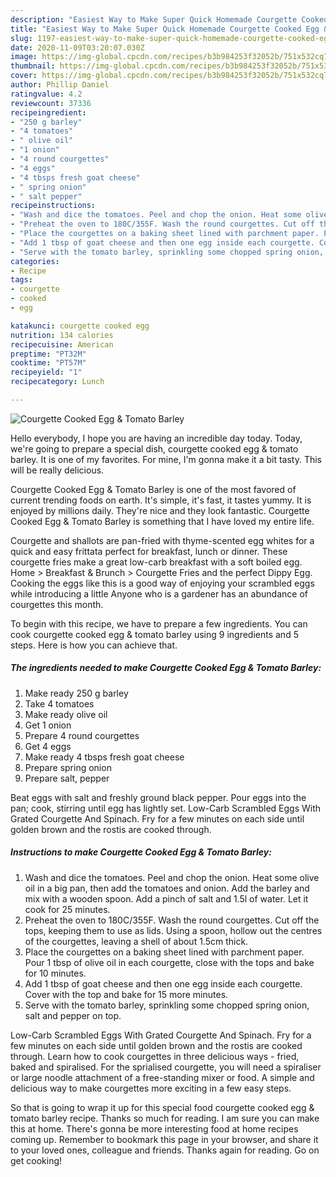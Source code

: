 ```yaml
---
description: "Easiest Way to Make Super Quick Homemade Courgette Cooked Egg &amp;amp; Tomato Barley"
title: "Easiest Way to Make Super Quick Homemade Courgette Cooked Egg &amp;amp; Tomato Barley"
slug: 1197-easiest-way-to-make-super-quick-homemade-courgette-cooked-egg-and-amp-tomato-barley
date: 2020-11-09T03:20:07.030Z
image: https://img-global.cpcdn.com/recipes/b3b984253f32052b/751x532cq70/courgette-cooked-egg-tomato-barley-recipe-main-photo.jpg
thumbnail: https://img-global.cpcdn.com/recipes/b3b984253f32052b/751x532cq70/courgette-cooked-egg-tomato-barley-recipe-main-photo.jpg
cover: https://img-global.cpcdn.com/recipes/b3b984253f32052b/751x532cq70/courgette-cooked-egg-tomato-barley-recipe-main-photo.jpg
author: Phillip Daniel
ratingvalue: 4.2
reviewcount: 37336
recipeingredient:
- "250 g barley"
- "4 tomatoes"
- " olive oil"
- "1 onion"
- "4 round courgettes"
- "4 eggs"
- "4 tbsps fresh goat cheese"
- " spring onion"
- " salt pepper"
recipeinstructions:
- "Wash and dice the tomatoes. Peel and chop the onion. Heat some olive oil in a big pan, then add the tomatoes and onion. Add the barley and mix with a wooden spoon. Add a pinch of salt and 1.5l of water. Let it cook for 25 minutes."
- "Preheat the oven to 180C/355F. Wash the round courgettes. Cut off the tops, keeping them to use as lids. Using a spoon, hollow out the centres of the courgettes, leaving a shell of about 1.5cm thick."
- "Place the courgettes on a baking sheet lined with parchment paper. Pour 1 tbsp of olive oil in each courgette, close with the tops and bake for 10 minutes."
- "Add 1 tbsp of goat cheese and then one egg inside each courgette. Cover with the top and bake for 15 more minutes."
- "Serve with the tomato barley, sprinkling some chopped spring onion, salt and pepper on top."
categories:
- Recipe
tags:
- courgette
- cooked
- egg

katakunci: courgette cooked egg 
nutrition: 134 calories
recipecuisine: American
preptime: "PT32M"
cooktime: "PT57M"
recipeyield: "1"
recipecategory: Lunch

---
```



![Courgette Cooked Egg &amp; Tomato Barley](https://img-global.cpcdn.com/recipes/b3b984253f32052b/751x532cq70/courgette-cooked-egg-tomato-barley-recipe-main-photo.jpg)

Hello everybody, I hope you are having an incredible day today. Today, we're going to prepare a special dish, courgette cooked egg &amp; tomato barley. It is one of my favorites. For mine, I'm gonna make it a bit tasty. This will be really delicious.

Courgette Cooked Egg &amp; Tomato Barley is one of the most favored of current trending foods on earth. It's simple, it's fast, it tastes yummy. It is enjoyed by millions daily. They're nice and they look fantastic. Courgette Cooked Egg &amp; Tomato Barley is something that I have loved my entire life.

Courgette and shallots are pan-fried with thyme-scented egg whites for a quick and easy frittata perfect for breakfast, lunch or dinner. These courgette fries make a great low-carb breakfast with a soft boiled egg. Home &gt; Breakfast &amp; Brunch &gt; Courgette Fries and the perfect Dippy Egg. Cooking the eggs like this is a good way of enjoying your scrambled eggs while introducing a little Anyone who is a gardener has an abundance of courgettes this month.


To begin with this recipe, we have to prepare a few ingredients. You can cook courgette cooked egg &amp; tomato barley using 9 ingredients and 5 steps. Here is how you can achieve that.

<!--inarticleads1-->

##### The ingredients needed to make Courgette Cooked Egg &amp; Tomato Barley:

1. Make ready 250 g barley
1. Take 4 tomatoes
1. Make ready  olive oil
1. Get 1 onion
1. Prepare 4 round courgettes
1. Get 4 eggs
1. Make ready 4 tbsps fresh goat cheese
1. Prepare  spring onion
1. Prepare  salt, pepper


Beat eggs with salt and freshly ground black pepper. Pour eggs into the pan; cook, stirring until egg has lightly set. Low-Carb Scrambled Eggs With Grated Courgette And Spinach. Fry for a few minutes on each side until golden brown and the rostis are cooked through. 

<!--inarticleads2-->

##### Instructions to make Courgette Cooked Egg &amp; Tomato Barley:

1. Wash and dice the tomatoes. Peel and chop the onion. Heat some olive oil in a big pan, then add the tomatoes and onion. Add the barley and mix with a wooden spoon. Add a pinch of salt and 1.5l of water. Let it cook for 25 minutes.
1. Preheat the oven to 180C/355F. Wash the round courgettes. Cut off the tops, keeping them to use as lids. Using a spoon, hollow out the centres of the courgettes, leaving a shell of about 1.5cm thick.
1. Place the courgettes on a baking sheet lined with parchment paper. Pour 1 tbsp of olive oil in each courgette, close with the tops and bake for 10 minutes.
1. Add 1 tbsp of goat cheese and then one egg inside each courgette. Cover with the top and bake for 15 more minutes.
1. Serve with the tomato barley, sprinkling some chopped spring onion, salt and pepper on top.


Low-Carb Scrambled Eggs With Grated Courgette And Spinach. Fry for a few minutes on each side until golden brown and the rostis are cooked through. Learn how to cook courgettes in three delicious ways - fried, baked and spiralised. For the sprialised courgette, you will need a spiraliser or large noodle attachment of a free-standing mixer or food. A simple and delicious way to make courgettes more exciting in a few easy steps. 

So that is going to wrap it up for this special food courgette cooked egg &amp; tomato barley recipe. Thanks so much for reading. I am sure you can make this at home. There's gonna be more interesting food at home recipes coming up. Remember to bookmark this page in your browser, and share it to your loved ones, colleague and friends. Thanks again for reading. Go on get cooking!
